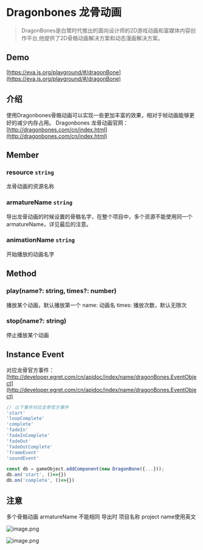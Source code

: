 # Dragonbones 龙骨动画

> DragonBones是白鹭时代推出的面向设计师的2D游戏动画和富媒体内容创作平台,他提供了2D骨骼动画解决方案和动态漫画解决方案。

## Demo
[https://eva.js.org/playground/#/dragonBone](https://eva.js.org/playground/#/dragonBone)


## 介绍
使用Dragonbones骨骼动画可以实现一些更加丰富的效果，相对于帧动画能够更好的减少内存占用。
Dragonbones 龙骨动画官网：[http://dragonbones.com/cn/index.html](http://dragonbones.com/cn/index.html)
## Member
### resource `string` 
龙骨动画的资源名称
### armatureName `string` 
导出龙骨动画的时候设置的骨骼名字，在整个项目中，多个资源不能使用同一个armatureName，详见最后的注意。
### animationName `string` 
开始播放的动画名字


## Method
### play(name?: string, times?: number)
播放某个动画，默认播放第一个
name: 动画名
times: 播放次数，默认无限次
### stop(name?: string)
停止播放某个动画
## Instance Event
对应龙骨官方事件：[http://developer.egret.com/cn/apidoc/index/name/dragonBones.EventObject](http://developer.egret.com/cn/apidoc/index/name/dragonBones.EventObject)


```js
// 以下事件对应龙骨官方事件
'start'
'loopComplete'
'complete'
'fadeIn'
'fadeInComplete'
'fadeOut'
'fadeOutComplete'
'frameEvent'
'soundEvent'

const db = gameObject.addComponent(new DragonBone({...}));
db.on('start', ()=>{})
db.on('complete', ()=>{})
```
## 注意
多个骨骼动画 armatureName 不能相同
导出时 项目名称 project name使用英文


![image.png](https://cdn.nlark.com/yuque/0/2019/png/107226/1576564162150-0b6eb9f0-e880-4c0e-b6ef-b10b988f7422.png#align=left&display=inline&height=202&margin=%5Bobject%20Object%5D&name=image.png&originHeight=404&originWidth=764&size=228304&status=done&style=none&width=382)




![image.png](https://cdn.nlark.com/yuque/0/2019/png/107226/1576564198005-f0e4edcd-4027-4590-b68c-6579a892e977.png#align=left&display=inline&height=740&margin=%5Bobject%20Object%5D&name=image.png&originHeight=1480&originWidth=2080&size=1360006&status=done&style=none&width=1040)




